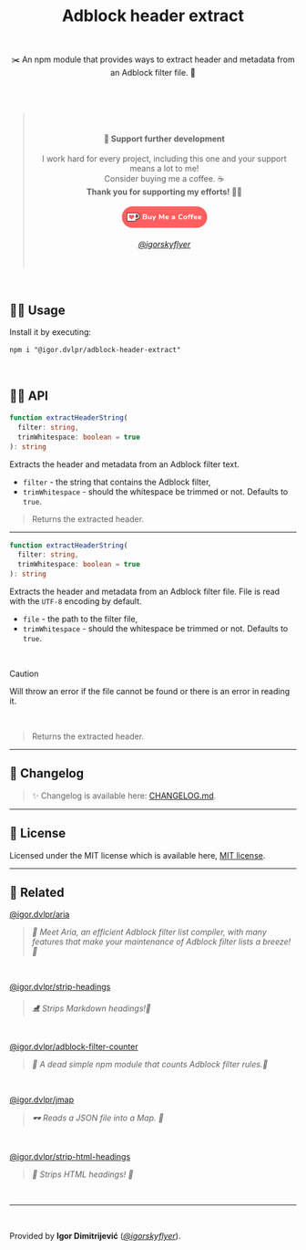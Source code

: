 <h1 align="center">Adblock header extract</h1>

<br>

<p align="center">
	✂️ An npm module that provides ways to extract header and metadata from an Adblock filter file. 📃
</p>

<br>
<br>

<div align="center">
	<blockquote>
		<br>
		<h4>💖 Support further development</h4>
		<span>I work hard for every project, including this one and your support means a lot to me!
		<br>
		Consider buying me a coffee. ☕
		<br>
		<strong>Thank you for supporting my efforts! 🙏😊</strong></span>
		<br>
		<br>
		<a href="https://ko-fi.com/igorskyflyer" target="_blank"><img src="https://raw.githubusercontent.com/igorskyflyer/igorskyflyer/main/assets/ko-fi.png" alt="Donate to igorskyflyer" width="150"></a>
		<br>
		<br>
		<a href="https://github.com/igorskyflyer"><em>@igorskyflyer</em></a>
		<br>
		<br>
		<br>
	</blockquote>
</div>

<br>

## 🕵🏼 Usage

Install it by executing:

```shell
npm i "@igor.dvlpr/adblock-header-extract"
```

<br>

## 🤹🏼 API

```ts
function extractHeaderString(
  filter: string,
  trimWhitespace: boolean = true
): string
```

Extracts the header and metadata from an Adblock filter text.

- `filter` - the string that contains the Adblock filter,
- `trimWhitespace` - should the whitespace be trimmed or not. Defaults to `true`.

> Returns the extracted header.

---

```ts
function extractHeaderString(
  filter: string,
  trimWhitespace: boolean = true
): string
```

Extracts the header and metadata from an Adblock filter file. File is read with the `UTF-8` encoding by default.

- `file` - the path to the filter file,
- `trimWhitespace` - should the whitespace be trimmed or not. Defaults to `true`.


<br>

> [!CAUTION]
> Will throw an error if the file cannot be found or there is an error in reading it.
>

<br>

> Returns the extracted header.

---

## 📝 Changelog

> ✨ Changelog is available here: [CHANGELOG.md](https://github.com/igorskyflyer/npm-adblock-header-extract/blob/main/CHANGELOG.md).

---

## 🪪 License

Licensed under the MIT license which is available here, [MIT license](https://github.com/igorskyflyer/npm-adblock-header-extract/blob/main/LICENSE).

---

## 🧬 Related

[@igor.dvlpr/aria](https://www.npmjs.com/package/@igor.dvlpr/aria)

> _🧬 Meet Aria, an efficient Adblock filter list compiler, with many features that make your maintenance of Adblock filter lists a breeze! 🦖_

<br>

[@igor.dvlpr/strip-headings](https://www.npmjs.com/package/@igor.dvlpr/strip-headings)

> _⛸ Strips Markdown headings!🏹_

<br>

[@igor.dvlpr/adblock-filter-counter](https://www.npmjs.com/package/@igor.dvlpr/adblock-filter-counter)

> _🐲  A dead simple npm module that counts Adblock filter rules.🦘_

<br>

[@igor.dvlpr/jmap](https://www.npmjs.com/package/@igor.dvlpr/jmap)

> _🕶️ Reads a JSON file into a Map. 🌻_

<br>

[@igor.dvlpr/strip-html-headings](https://www.npmjs.com/package/@igor.dvlpr/strip-html-headings)

> _🍛 Strips HTML headings! 🍤_

<br>

---

<br>

Provided by **Igor Dimitrijević** ([*@igorskyflyer*](https://github.com/igorskyflyer/)).
